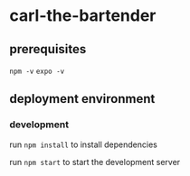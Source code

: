 # carl-the-bartender

## prerequisites

`npm -v`
`expo -v`

## deployment environment

### development

run `npm install` to install dependencies

run `npm start` to start the development server